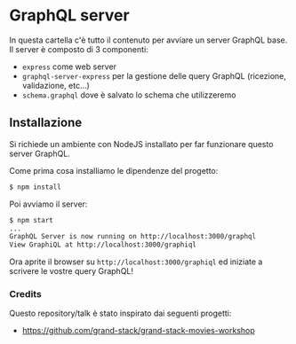 # GraphQL server 

In questa cartella c'è tutto il contenuto per avviare un server GraphQL base.
Il server è composto di 3 componenti:

* `express` come web server
* `graphql-server-express` per la gestione delle query GraphQL (ricezione, validazione, etc...)
* `schema.graphql` dove è salvato lo schema che utilizzeremo

## Installazione

Si richiede un ambiente con NodeJS installato per far funzionare questo server GraphQL.

Come prima cosa installiamo le dipendenze del progetto:

```sh
$ npm install
```

Poi avviamo il server:

```sh
$ npm start
...
GraphQL Server is now running on http://localhost:3000/graphql
View GraphiQL at http://localhost:3000/graphiql
```

Ora aprite il browser su `http://localhost:3000/graphiql` ed iniziate a scrivere le vostre query GraphQL!

### Credits

Questo repository/talk è stato inspirato dai seguenti progetti:

* https://github.com/grand-stack/grand-stack-movies-workshop